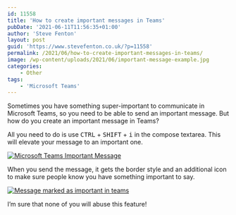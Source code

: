```yaml
---
id: 11558
title: 'How to create important messages in Teams'
pubDate: '2021-06-11T11:56:35+01:00'
author: 'Steve Fenton'
layout: post
guid: 'https://www.stevefenton.co.uk/?p=11558'
permalink: /2021/06/how-to-create-important-messages-in-teams/
image: /wp-content/uploads/2021/06/important-message-example.jpg
categories:
    - Other
tags:
    - 'Microsoft Teams'
---
```


Sometimes you have something super-important to communicate in Microsoft Teams, so you need to be able to send an important message. But how do you create an important message in Teams?

All you need to do is use <kbd>CTRL</kbd> + <kbd>SHIFT</kbd> + <kbd>i</kbd> in the compose textarea. This will elevate your message to an important one.

[![Microsoft Teams Important Message](https://www.stevefenton.co.uk/wp-content/uploads/2021/06/microsoft-teams-important-message-1024x109.jpg)](https://www.stevefenton.co.uk/2021/06/how-to-create-important-messages-in-teams/microsoft-teams-important-message/)

When you send the message, it gets the border style and an additional icon to make sure people know you have something important to say.

[![Message marked as important in teams](https://www.stevefenton.co.uk/wp-content/uploads/2021/06/important-message-example.jpg)](https://www.stevefenton.co.uk/2021/06/how-to-create-important-messages-in-teams/important-message-example/)

I’m sure that none of you will abuse this feature!